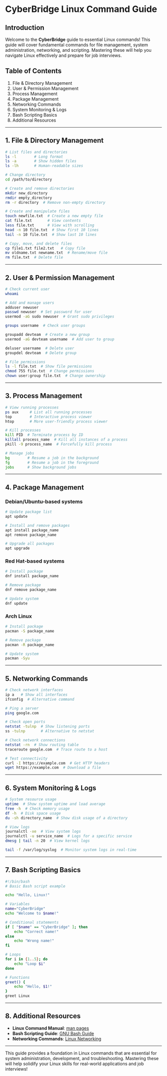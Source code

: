 # CyberBridge Linux Command Guide

## Introduction
Welcome to the **CyberBridge** guide to essential Linux commands! This guide will cover fundamental commands for file management, system administration, networking, and scripting. Mastering these will help you navigate Linux effectively and prepare for job interviews.

## Table of Contents
1. File & Directory Management  
2. User & Permission Management  
3. Process Management  
4. Package Management  
5. Networking Commands  
6. System Monitoring & Logs  
7. Bash Scripting Basics  
8. Additional Resources  

---

## 1. File & Directory Management
```bash
# List files and directories
ls -l        # Long format
ls -a        # Show hidden files
ls -lh       # Human-readable sizes

# Change directory
cd /path/to/directory

# Create and remove directories
mkdir new_directory
rmdir empty_directory
rm -r directory  # Remove non-empty directory

# Create and manipulate files
touch newfile.txt  # Create a new empty file
cat file.txt       # View contents
less file.txt      # View with scrolling
head -n 10 file.txt  # Show first 10 lines
tail -n 10 file.txt  # Show last 10 lines

# Copy, move, and delete files
cp file1.txt file2.txt   # Copy file
mv oldname.txt newname.txt  # Rename/move file
rm file.txt  # Delete file
```

---

## 2. User & Permission Management
```bash
# Check current user
whoami

# Add and manage users
adduser newuser
passwd newuser  # Set password for user
usermod -aG sudo newuser  # Grant sudo privileges

groups username  # Check user groups

groupadd devteam  # Create a new group
usermod -aG devteam username  # Add user to group

deluser username  # Delete user
groupdel devteam  # Delete group

# File permissions
ls -l file.txt  # Show file permissions
chmod 755 file.txt  # Change permissions
chown user:group file.txt  # Change ownership
```

---

## 3. Process Management
```bash
# View running processes
ps aux     # List all running processes
top        # Interactive process viewer
htop       # More user-friendly process viewer

# Kill processes
kill PID  # Terminate process by ID
killall process_name  # Kill all instances of a process
pkill -9 process_name  # Forcefully kill process

# Manage jobs
bg        # Resume a job in the background
fg        # Resume a job in the foreground
jobs      # Show background jobs
```

---

## 4. Package Management

### Debian/Ubuntu-based systems
```bash
# Update package list
apt update

# Install and remove packages
apt install package_name
apt remove package_name

# Upgrade all packages
apt upgrade
```

### Red Hat-based systems
```bash
# Install package
dnf install package_name

# Remove package
dnf remove package_name

# Update system
dnf update
```

### Arch Linux
```bash
# Install package
pacman -S package_name

# Remove package
pacman -R package_name

# Update system
pacman -Syu
```

---

## 5. Networking Commands
```bash
# Check network interfaces
ip a   # Show all interfaces
ifconfig  # Alternative command

# Ping a server
ping google.com

# Check open ports
netstat -tulnp  # Show listening ports
ss -tulnp       # Alternative to netstat

# Check network connections
netstat -rn  # Show routing table
traceroute google.com  # Trace route to a host

# Test connectivity
curl -I https://example.com  # Get HTTP headers
wget https://example.com  # Download a file
```

---

## 6. System Monitoring & Logs
```bash
# System resource usage
uptime  # Show system uptime and load average
free -h  # Check memory usage
df -h  # Disk space usage
du -sh directory_name  # Show disk usage of a directory

# View logs
journalctl -xe  # View system logs
journalctl -u service_name  # Logs for a specific service
dmesg | tail -n 20  # View kernel logs

tail -f /var/log/syslog  # Monitor system logs in real-time
```

---

## 7. Bash Scripting Basics
```bash
#!/bin/bash
# Basic Bash script example

echo "Hello, Linux!"

# Variables
name="CyberBridge"
echo "Welcome to $name!"

# Conditional statements
if [ "$name" == "CyberBridge" ]; then
    echo "Correct name!"
else
    echo "Wrong name!"
fi

# Loops
for i in {1..5}; do
    echo "Loop $i"
done

# Functions
greet() {
    echo "Hello, $1!"
}
greet Linux
```

---

## 8. Additional Resources
- **Linux Command Manual**: [man pages](https://linux.die.net/man/)
- **Bash Scripting Guide**: [GNU Bash Guide](https://www.gnu.org/software/bash/manual/)
- **Networking Commands**: [Linux Networking](https://www.tecmint.com/linux-network-commands/)

---

This guide provides a foundation in Linux commands that are essential for system administration, development, and troubleshooting. Mastering these will help solidify your Linux skills for real-world applications and job interviews!
